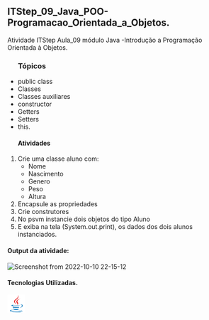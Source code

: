 <h2>ITStep_09_Java_POO-Programacao_Orientada_a_Objetos.</h2>
<p>Atividade ITStep Aula_09 módulo Java -Introdução a  Programação Orientada à Objetos.</p>

<ul><h3>Tópicos</h3>
<li>public class</li>
<li>Classes</li>
<li>Classes auxiliares</li>
<li>constructor</li>
<li>Getters</li>
<li>Setters</li>
<li>this.</li>
</ul>

<ol><h4>Atividades</h4>
<li>Crie uma classe aluno com:
<ul>
<li>Nome</li>
<li>Nascimento</li>
<li>Genero</li>
<li>Peso</li>
<li>Altura</li>
</ul>
</li>
<li>Encapsule as propriedades</li>
<li>Crie construtores</li>
<li>No psvm instancie dois objetos do tipo Aluno</li>
<li>E exiba na tela (System.out.print), os dados dos dois alunos instanciados.</li>
</ol>

<h4>Output da atividade:</h4>

![Screenshot from 2022-10-10 22-15-12](https://user-images.githubusercontent.com/78119622/194975874-fe401b93-d3fd-4458-aece-8a1afe584f8b.png)

<h4>Tecnologias Utilizadas.</h4>
 
<p align="left">
<a href="https://www.java.com" target="_blank" rel="noreferrer"> <img src="https://raw.githubusercontent.com/devicons/devicon/master/icons/java/java-original.svg" alt="java" width="40" height="40"/> </a> </p> 
